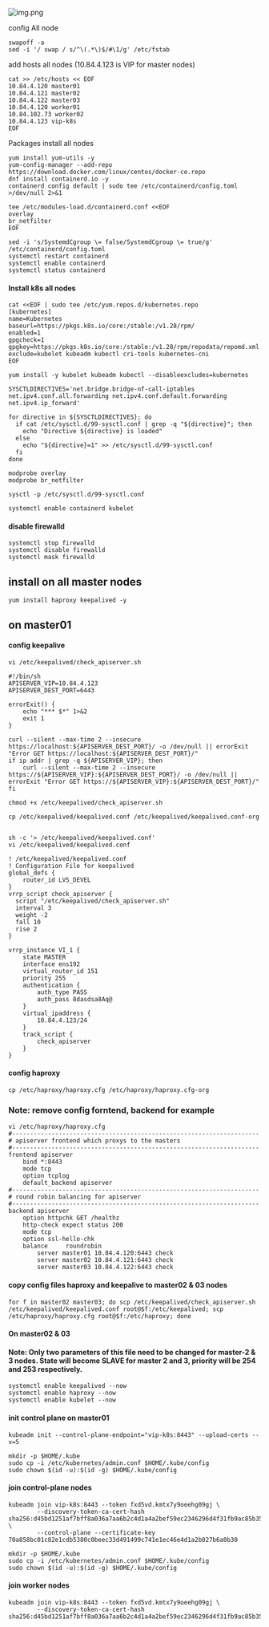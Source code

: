 
![img.png](img.png)

config All node

    swapoff -a
    sed -i '/ swap / s/^\(.*\)$/#\1/g' /etc/fstab

add hosts all nodes (10.84.4.123 is VIP for master nodes)

    cat >> /etc/hosts << EOF
    10.84.4.120 master01
    10.84.4.121 master02
    10.84.4.122 master03
    10.84.4.120 worker01
    10.84.102.73 worker02
    10.84.4.123 vip-k8s
    EOF

Packages install all nodes

    yum install yum-utils -y
    yum-config-manager --add-repo https://download.docker.com/linux/centos/docker-ce.repo
    dnf install containerd.io -y
    containerd config default | sudo tee /etc/containerd/config.toml >/dev/null 2>&1

    tee /etc/modules-load.d/containerd.conf <<EOF
    overlay
    br_netfilter
    EOF

    sed -i 's/SystemdCgroup \= false/SystemdCgroup \= true/g' /etc/containerd/config.toml
    systemctl restart containerd
    systemctl enable containerd
    systemctl status containerd

#### Install k8s all nodes

    cat <<EOF | sudo tee /etc/yum.repos.d/kubernetes.repo
    [kubernetes]
    name=Kubernetes
    baseurl=https://pkgs.k8s.io/core:/stable:/v1.28/rpm/
    enabled=1
    gpgcheck=1
    gpgkey=https://pkgs.k8s.io/core:/stable:/v1.28/rpm/repodata/repomd.xml.key
    exclude=kubelet kubeadm kubectl cri-tools kubernetes-cni
    EOF    

    yum install -y kubelet kubeadm kubectl --disableexcludes=kubernetes
    
    SYSCTLDIRECTIVES='net.bridge.bridge-nf-call-iptables net.ipv4.conf.all.forwarding net.ipv4.conf.default.forwarding net.ipv4.ip_forward'
    
    for directive in ${SYSCTLDIRECTIVES}; do
      if cat /etc/sysctl.d/99-sysctl.conf | grep -q "${directive}"; then
        echo "Directive ${directive} is loaded"
      else
        echo "${directive}=1" >> /etc/sysctl.d/99-sysctl.conf
      fi
    done
    
    modprobe overlay
    modprobe br_netfilter

    sysctl -p /etc/sysctl.d/99-sysctl.conf
    
    systemctl enable containerd kubelet

#### disable firewalld    

    systemctl stop firewalld
    systemctl disable firewalld
    systemctl mask firewalld


## install on all master nodes

    yum install haproxy keepalived -y

## on master01

#### config keepalive

    vi /etc/keepalived/check_apiserver.sh
    
    #!/bin/sh
    APISERVER_VIP=10.84.4.123
    APISERVER_DEST_PORT=6443
    
    errorExit() {
        echo "*** $*" 1>&2
        exit 1
    }
    
    curl --silent --max-time 2 --insecure https://localhost:${APISERVER_DEST_PORT}/ -o /dev/null || errorExit "Error GET https://localhost:${APISERVER_DEST_PORT}/"
    if ip addr | grep -q ${APISERVER_VIP}; then
        curl --silent --max-time 2 --insecure https://${APISERVER_VIP}:${APISERVER_DEST_PORT}/ -o /dev/null || errorExit "Error GET https://${APISERVER_VIP}:${APISERVER_DEST_PORT}/"
    fi

    chmod +x /etc/keepalived/check_apiserver.sh

    cp /etc/keepalived/keepalived.conf /etc/keepalived/keepalived.conf-org

        
    sh -c '> /etc/keepalived/keepalived.conf'
    vi /etc/keepalived/keepalived.conf
    
    ! /etc/keepalived/keepalived.conf
    ! Configuration File for keepalived
    global_defs {
        router_id LVS_DEVEL
    }
    vrrp_script check_apiserver {
      script "/etc/keepalived/check_apiserver.sh"
      interval 3
      weight -2
      fall 10
      rise 2
    }
    
    vrrp_instance VI_1 {
        state MASTER
        interface ens192
        virtual_router_id 151
        priority 255
        authentication {
            auth_type PASS
            auth_pass 8dasdsa8Aq@
        }
        virtual_ipaddress {
            10.84.4.123/24
        }
        track_script {
            check_apiserver
        }
    }

#### config haproxy

    cp /etc/haproxy/haproxy.cfg /etc/haproxy/haproxy.cfg-org

### Note: remove config forntend, backend for example

    vi /etc/haproxy/haproxy.cfg
    #---------------------------------------------------------------------
    # apiserver frontend which proxys to the masters
    #---------------------------------------------------------------------
    frontend apiserver
        bind *:8443
        mode tcp
        option tcplog
        default_backend apiserver
    #---------------------------------------------------------------------
    # round robin balancing for apiserver
    #---------------------------------------------------------------------
    backend apiserver
        option httpchk GET /healthz
        http-check expect status 200
        mode tcp
        option ssl-hello-chk
        balance     roundrobin
            server master01 10.84.4.120:6443 check
            server master02 10.84.4.121:6443 check
            server master03 10.84.4.122:6443 check


#### copy config files haproxy and keepalive to master02 & 03 nodes
    for f in master02 master03; do scp /etc/keepalived/check_apiserver.sh /etc/keepalived/keepalived.conf root@$f:/etc/keepalived; scp /etc/haproxy/haproxy.cfg root@$f:/etc/haproxy; done

#### On master02 & 03

#### Note: Only two parameters of this file need to be changed for master-2 & 3 nodes. State will become SLAVE for master 2 and 3, priority will be 254 and 253 respectively.

    systemctl enable keepalived --now
    systemctl enable haproxy --now
    systemctl enable kubelet --now

#### init control plane on master01

    kubeadm init --control-plane-endpoint="vip-k8s:8443" --upload-certs --v=5

    mkdir -p $HOME/.kube
    sudo cp -i /etc/kubernetes/admin.conf $HOME/.kube/config
    sudo chown $(id -u):$(id -g) $HOME/.kube/config

#### join control-plane nodes

    kubeadm join vip-k8s:8443 --token fxd5vd.kmtx7y9oeehg09gj \
            --discovery-token-ca-cert-hash sha256:d45bd1251af7bff8a036a7aa6b2c4d1a4a2bef59ec2346296d4f31fb9ac85b35 \
            --control-plane --certificate-key 70a858bc01c82e1cdb5380c0beec33d491499c741e1ec46e4d1a2b027b6a0b30
  
    mkdir -p $HOME/.kube
    sudo cp -i /etc/kubernetes/admin.conf $HOME/.kube/config
    sudo chown $(id -u):$(id -g) $HOME/.kube/config

#### join worker nodes

    kubeadm join vip-k8s:8443 --token fxd5vd.kmtx7y9oeehg09gj \
            --discovery-token-ca-cert-hash sha256:d45bd1251af7bff8a036a7aa6b2c4d1a4a2bef59ec2346296d4f31fb9ac85b35